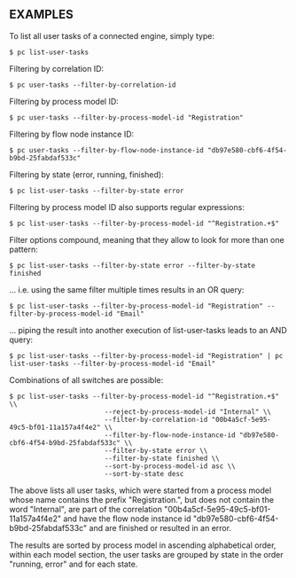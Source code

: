 ## EXAMPLES

To list all user tasks of a connected engine, simply type:

    $ pc list-user-tasks

Filtering by correlation ID:

    $ pc user-tasks --filter-by-correlation-id

Filtering by process model ID:

    $ pc user-tasks --filter-by-process-model-id "Registration"

Filtering by flow node instance ID:

    $ pc user-tasks --filter-by-flow-node-instance-id "db97e580-cbf6-4f54-b9bd-25fabdaf533c"

Filtering by state (error, running, finished):

    $ pc list-user-tasks --filter-by-state error

Filtering by process model ID also supports regular expressions:

    $ pc list-user-tasks --filter-by-process-model-id "^Registration.+$"

Filter options compound, meaning that they allow to look for more than one pattern:

    $ pc list-user-tasks --filter-by-state error --filter-by-state finished

... i.e. using the same filter multiple times results in an OR query:

    $ pc list-user-tasks --filter-by-process-model-id "Registration" --filter-by-process-model-id "Email"

... piping the result into another execution of list-user-tasks leads to an AND query:

    $ pc list-user-tasks --filter-by-process-model-id "Registration" | pc list-user-tasks --filter-by-process-model-id "Email"

Combinations of all switches are possible:

    $ pc list-user-tasks --filter-by-process-model-id "^Registration.+$" \\
                            --reject-by-process-model-id "Internal" \\
                            --filter-by-correlation-id "00b4a5cf-5e95-49c5-bf01-11a157a4f4e2" \\
                            --filter-by-flow-node-instance-id "db97e580-cbf6-4f54-b9bd-25fabdaf533c" \\
                            --filter-by-state error \\
                            --filter-by-state finished \\
                            --sort-by-process-model-id asc \\
                            --sort-by-state desc

The above lists all user tasks, which were started from a process model whose name contains the prefix "Registration.", but does not contain the word "Internal", are part of the correlation "00b4a5cf-5e95-49c5-bf01-11a157a4f4e2" and have the flow node instance id "db97e580-cbf6-4f54-b9bd-25fabdaf533c" and are finished or resulted in an error.

The results are sorted by process model in ascending alphabetical order, within each model section, the user tasks are grouped by state in the order "running, error" and for each state.
